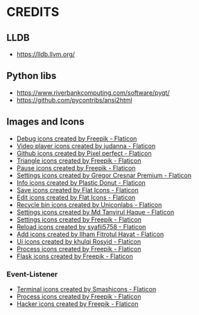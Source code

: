 # CREDITS

## LLDB
- https://lldb.llvm.org/

## Python libs
- https://www.riverbankcomputing.com/software/pyqt/
- https://github.com/pycontribs/ansi2html

## Images and Icons

- <a href="https://www.flaticon.com/free-icons/debug" title="debug icons">Debug icons created by Freepik - Flaticon</a>
- <a href="https://www.flaticon.com/free-icons/video-player" title="video player icons">Video player icons created by judanna - Flaticon</a>
- <a href="https://www.flaticon.com/free-icons/github" title="github icons">Github icons created by Pixel perfect - Flaticon</a>
- <a href="https://www.flaticon.com/free-icons/triangle" title="triangle icons">Triangle icons created by Freepik - Flaticon</a>
- <a href="https://www.flaticon.com/free-icons/pause" title="pause icons">Pause icons created by Freepik - Flaticon</a>
- <a href="https://www.flaticon.com/free-icons/settings" title="settings icons">Settings icons created by Gregor Cresnar Premium - Flaticon</a>
- <a href="https://www.flaticon.com/free-icons/info" title="info icons">Info icons created by Plastic Donut - Flaticon</a>
- <a href="https://www.flaticon.com/free-icons/save" title="save icons">Save icons created by Flat Icons - Flaticon</a>
- <a href="https://www.flaticon.com/free-icons/edit" title="edit icons">Edit icons created by Flat Icons - Flaticon</a>
- <a href="https://www.flaticon.com/free-icons/recycle-bin" title="recycle bin icons">Recycle bin icons created by Uniconlabs - Flaticon</a>
- <a href="https://www.flaticon.com/free-icons/settings" title="settings icons">Settings icons created by Md Tanvirul Haque - Flaticon</a>
- <a href="https://www.flaticon.com/free-icons/settings" title="settings icons">Settings icons created by Freepik - Flaticon</a>
- <a href="https://www.flaticon.com/free-icons/reload" title="reload icons">Reload icons created by syafii5758 - Flaticon</a>
- <a href="https://www.flaticon.com/free-icons/add" title="add icons">Add icons created by Ilham Fitrotul Hayat - Flaticon</a>
- <a href="https://www.flaticon.com/free-icons/ui" title="ui icons">Ui icons created by khulqi Rosyid - Flaticon</a>
- <a href="https://www.flaticon.com/free-icons/process" title="process icons">Process icons created by Freepik - Flaticon</a>
- <a href="https://www.flaticon.com/free-icons/flask" title="flask icons">Flask icons created by Freepik - Flaticon</a>


### Event-Listener
- <a href="https://www.flaticon.com/free-icons/terminal" title="terminal icons">Terminal icons created by Smashicons - Flaticon</a>
- <a href="https://www.flaticon.com/free-icons/process" title="process icons">Process icons created by Freepik - Flaticon</a>
- <a href="https://www.flaticon.com/free-icons/hacker" title="hacker icons">Hacker icons created by Freepik - Flaticon</a>